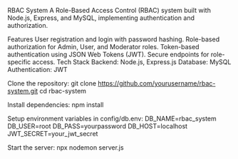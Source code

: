 RBAC System
  A Role-Based Access Control (RBAC) system built with Node.js, Express, and MySQL, implementing authentication and authorization.

Features
  User registration and login with password hashing.
  Role-based authorization for Admin, User, and Moderator roles.
  Token-based authentication using JSON Web Tokens (JWT).
  Secure endpoints for role-specific access.
Tech Stack
  Backend: Node.js, Express.js
  Database: MySQL
  Authentication: JWT

Clone the repository:
  git clone https://github.com/yourusername/rbac-system.git
  cd rbac-system

Install dependencies:
  npm install

Setup environment variables in config/db.env:
  DB_NAME=rbac_system
  DB_USER=root
  DB_PASS=yourpassword
  DB_HOST=localhost
  JWT_SECRET=your_jwt_secret

Start the server:
  npx nodemon server.js
